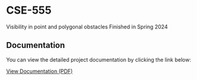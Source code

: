 # CSE-555
Visibility in point and polygonal obstacles
Finished in Spring 2024

## Documentation

You can view the detailed project documentation by clicking the link below:

[View Documentation (PDF)](report.pdf)
